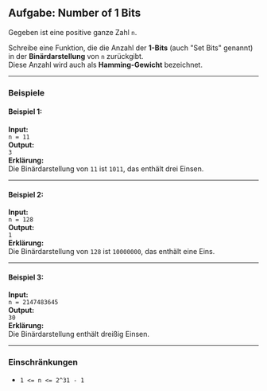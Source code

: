 ## Aufgabe: Number of 1 Bits

Gegeben ist eine positive ganze Zahl `n`.

Schreibe eine Funktion, die die Anzahl der **1-Bits** (auch "Set Bits" genannt) in der **Binärdarstellung** von `n` zurückgibt.  
Diese Anzahl wird auch als **Hamming-Gewicht** bezeichnet.

---

### Beispiele

#### Beispiel 1:
**Input:**  
`n = 11`  
**Output:**  
`3`  
**Erklärung:**  
Die Binärdarstellung von `11` ist `1011`, das enthält drei Einsen.

---

#### Beispiel 2:
**Input:**  
`n = 128`  
**Output:**  
`1`  
**Erklärung:**  
Die Binärdarstellung von `128` ist `10000000`, das enthält eine Eins.

---

#### Beispiel 3:
**Input:**  
`n = 2147483645`  
**Output:**  
`30`  
**Erklärung:**  
Die Binärdarstellung enthält dreißig Einsen.

---

### Einschränkungen

- `1 <= n <= 2^31 - 1`
